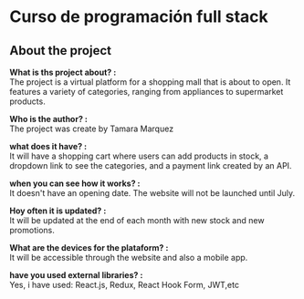 # Curso de programación full stack  
## About the project

**What is ths project about? :**
<br>
The project is a virtual platform for a shopping mall that is about to open. It features a variety of categories, ranging from appliances to supermarket products.

**Who is the author? :** 
<br>
The project was create by Tamara Marquez

**what does it have? :** 
<br>
It will have a shopping cart where users can add products in stock, a dropdown link to see the categories, and a payment link created by an API.

**when you can see how it works? :** 
<br>
It doesn't have an opening date. The website will not be launched until July.

**Hoy often it is updated?  :** 
<br>
It will be updated at the end of each month with new stock and new promotions.

**What are the devices for the plataform? :** 
<br>
It will be accessible through the website and also a mobile app.

**have you used external libraries? :**
<br>
Yes, i have used: React.js, Redux, React Hook Form, JWT,etc
